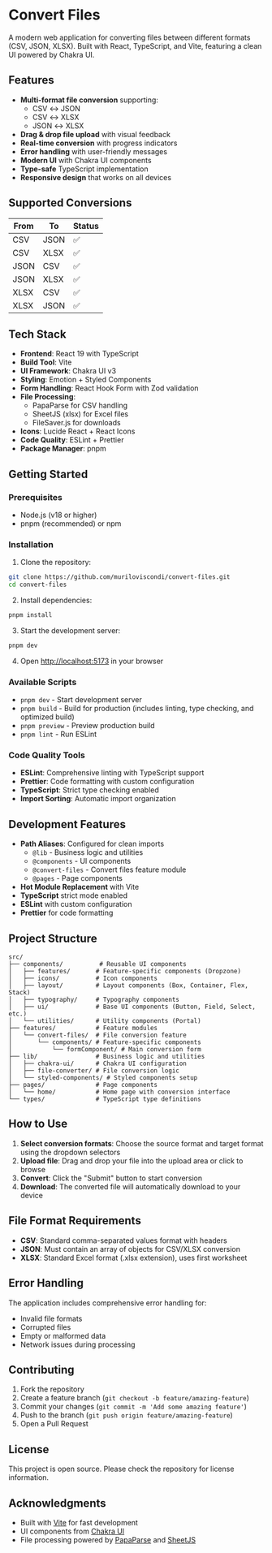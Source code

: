 # Convert Files

A modern web application for converting files between different formats (CSV, JSON, XLSX). Built with React, TypeScript, and Vite, featuring a clean UI powered by Chakra UI.

## Features

- **Multi-format file conversion** supporting:
  - CSV ↔ JSON
  - CSV ↔ XLSX
  - JSON ↔ XLSX
- **Drag & drop file upload** with visual feedback
- **Real-time conversion** with progress indicators
- **Error handling** with user-friendly messages
- **Modern UI** with Chakra UI components
- **Type-safe** TypeScript implementation
- **Responsive design** that works on all devices

## Supported Conversions

| From | To   | Status |
| ---- | ---- | ------ |
| CSV  | JSON | ✅     |
| CSV  | XLSX | ✅     |
| JSON | CSV  | ✅     |
| JSON | XLSX | ✅     |
| XLSX | CSV  | ✅     |
| XLSX | JSON | ✅     |

## Tech Stack

- **Frontend**: React 19 with TypeScript
- **Build Tool**: Vite
- **UI Framework**: Chakra UI v3
- **Styling**: Emotion + Styled Components
- **Form Handling**: React Hook Form with Zod validation
- **File Processing**:
  - PapaParse for CSV handling
  - SheetJS (xlsx) for Excel files
  - FileSaver.js for downloads
- **Icons**: Lucide React + React Icons
- **Code Quality**: ESLint + Prettier
- **Package Manager**: pnpm

## Getting Started

### Prerequisites

- Node.js (v18 or higher)
- pnpm (recommended) or npm

### Installation

1. Clone the repository:

```bash
git clone https://github.com/muriloviscondi/convert-files.git
cd convert-files
```

2. Install dependencies:

```bash
pnpm install
```

3. Start the development server:

```bash
pnpm dev
```

4. Open [http://localhost:5173](http://localhost:5173) in your browser

### Available Scripts

- `pnpm dev` - Start development server
- `pnpm build` - Build for production (includes linting, type checking, and optimized build)
- `pnpm preview` - Preview production build
- `pnpm lint` - Run ESLint

### Code Quality Tools

- **ESLint**: Comprehensive linting with TypeScript support
- **Prettier**: Code formatting with custom configuration
- **TypeScript**: Strict type checking enabled
- **Import Sorting**: Automatic import organization

## Development Features

- **Path Aliases**: Configured for clean imports
  - `@lib` - Business logic and utilities
  - `@components` - UI components
  - `@convert-files` - Convert files feature module
  - `@pages` - Page components
- **Hot Module Replacement** with Vite
- **TypeScript** strict mode enabled
- **ESLint** with custom configuration
- **Prettier** for code formatting

## Project Structure

```
src/
├── components/          # Reusable UI components
│   ├── features/       # Feature-specific components (Dropzone)
│   ├── icons/          # Icon components
│   ├── layout/         # Layout components (Box, Container, Flex, Stack)
│   ├── typography/     # Typography components
│   ├── ui/             # Base UI components (Button, Field, Select, etc.)
│   └── utilities/      # Utility components (Portal)
├── features/           # Feature modules
│   └── convert-files/  # File conversion feature
│       └── components/ # Feature-specific components
│           └── formComponent/ # Main conversion form
├── lib/                # Business logic and utilities
│   ├── chakra-ui/      # Chakra UI configuration
│   ├── file-converter/ # File conversion logic
│   └── styled-components/ # Styled components setup
├── pages/              # Page components
│   └── home/           # Home page with conversion interface
└── types/              # TypeScript type definitions
```

## How to Use

1. **Select conversion formats**: Choose the source format and target format using the dropdown selectors
2. **Upload file**: Drag and drop your file into the upload area or click to browse
3. **Convert**: Click the "Submit" button to start conversion
4. **Download**: The converted file will automatically download to your device

## File Format Requirements

- **CSV**: Standard comma-separated values format with headers
- **JSON**: Must contain an array of objects for CSV/XLSX conversion
- **XLSX**: Standard Excel format (.xlsx extension), uses first worksheet

## Error Handling

The application includes comprehensive error handling for:

- Invalid file formats
- Corrupted files
- Empty or malformed data
- Network issues during processing

## Contributing

1. Fork the repository
2. Create a feature branch (`git checkout -b feature/amazing-feature`)
3. Commit your changes (`git commit -m 'Add some amazing feature'`)
4. Push to the branch (`git push origin feature/amazing-feature`)
5. Open a Pull Request

## License

This project is open source. Please check the repository for license information.

## Acknowledgments

- Built with [Vite](https://vitejs.dev/) for fast development
- UI components from [Chakra UI](https://chakra-ui.com/)
- File processing powered by [PapaParse](https://www.papaparse.com/) and [SheetJS](https://sheetjs.com/)
